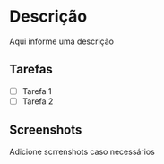 # Descrição

Aqui informe uma descrição

## Tarefas

- [ ] Tarefa 1
- [ ] Tarefa 2

## Screenshots

Adicione scrrenshots caso necessários
